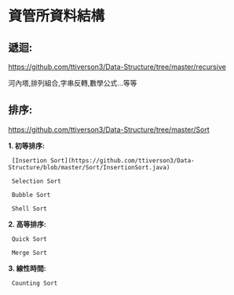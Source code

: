 # 資管所資料結構

## 遞迴:
https://github.com/ttiverson3/Data-Structure/tree/master/recursive

河內塔,排列組合,字串反轉,數學公式...等等

## 排序:
https://github.com/ttiverson3/Data-Structure/tree/master/Sort

**1. 初等排序:**

     [Insertion Sort](https://github.com/ttiverson3/Data-Structure/blob/master/Sort/InsertionSort.java)

     Selection Sort

     Bubble Sort

     Shell Sort

**2. 高等排序:**

     Quick Sort

     Merge Sort

**3. 線性時間:**

     Counting Sort

